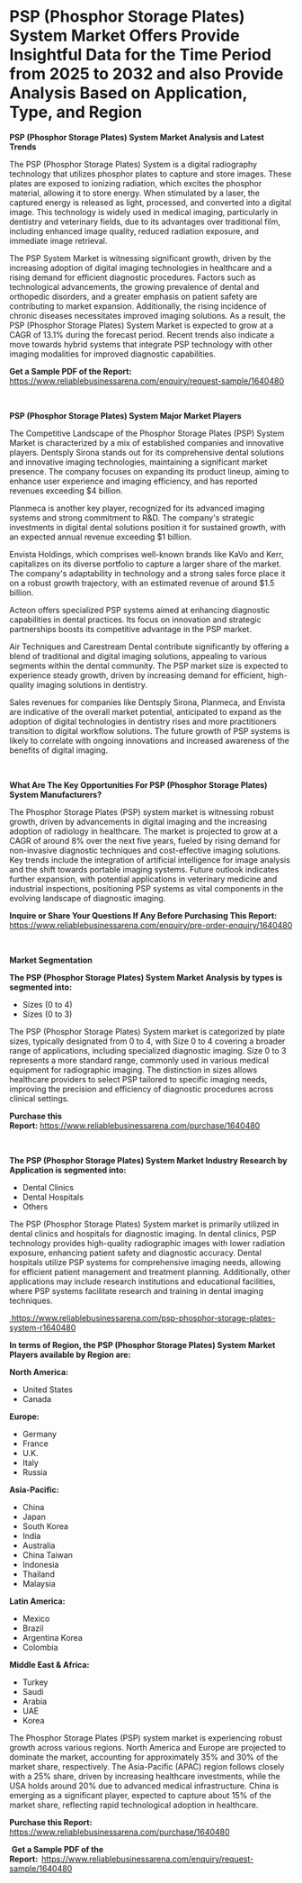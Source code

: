 <p><h1>PSP (Phosphor Storage Plates) System Market Offers Provide Insightful Data for the Time Period from 2025 to 2032 and also Provide Analysis Based on Application, Type, and Region</h1></p><p><strong>PSP (Phosphor Storage Plates) System Market Analysis and Latest Trends</strong></p>
<p><p>The PSP (Phosphor Storage Plates) System is a digital radiography technology that utilizes phosphor plates to capture and store images. These plates are exposed to ionizing radiation, which excites the phosphor material, allowing it to store energy. When stimulated by a laser, the captured energy is released as light, processed, and converted into a digital image. This technology is widely used in medical imaging, particularly in dentistry and veterinary fields, due to its advantages over traditional film, including enhanced image quality, reduced radiation exposure, and immediate image retrieval.</p><p>The PSP System Market is witnessing significant growth, driven by the increasing adoption of digital imaging technologies in healthcare and a rising demand for efficient diagnostic procedures. Factors such as technological advancements, the growing prevalence of dental and orthopedic disorders, and a greater emphasis on patient safety are contributing to market expansion. Additionally, the rising incidence of chronic diseases necessitates improved imaging solutions. As a result, the PSP (Phosphor Storage Plates) System Market is expected to grow at a CAGR of 13.1% during the forecast period. Recent trends also indicate a move towards hybrid systems that integrate PSP technology with other imaging modalities for improved diagnostic capabilities.</p></p>
<p><strong>Get a Sample PDF of the Report:&nbsp;</strong> <a href="https://www.reliablebusinessarena.com/enquiry/request-sample/1640480?utm_campaign=3292&utm_medium=2&utm_source=Github&utm_content=ia&utm_term=14042025&utm_id=psp-phosphor-storage-plates-system">https://www.reliablebusinessarena.com/enquiry/request-sample/1640480</a></p>
<p>&nbsp;</p>
<p><strong>PSP (Phosphor Storage Plates) System Major Market Players</strong></p>
<p><p>The Competitive Landscape of the Phosphor Storage Plates (PSP) System Market is characterized by a mix of established companies and innovative players. Dentsply Sirona stands out for its comprehensive dental solutions and innovative imaging technologies, maintaining a significant market presence. The company focuses on expanding its product lineup, aiming to enhance user experience and imaging efficiency, and has reported revenues exceeding $4 billion.</p><p>Planmeca is another key player, recognized for its advanced imaging systems and strong commitment to R&D. The company's strategic investments in digital dental solutions position it for sustained growth, with an expected annual revenue exceeding $1 billion.</p><p>Envista Holdings, which comprises well-known brands like KaVo and Kerr, capitalizes on its diverse portfolio to capture a larger share of the market. The company's adaptability in technology and a strong sales force place it on a robust growth trajectory, with an estimated revenue of around $1.5 billion. </p><p>Acteon offers specialized PSP systems aimed at enhancing diagnostic capabilities in dental practices. Its focus on innovation and strategic partnerships boosts its competitive advantage in the PSP market.</p><p>Air Techniques and Carestream Dental contribute significantly by offering a blend of traditional and digital imaging solutions, appealing to various segments within the dental community. The PSP market size is expected to experience steady growth, driven by increasing demand for efficient, high-quality imaging solutions in dentistry.</p><p>Sales revenues for companies like Dentsply Sirona, Planmeca, and Envista are indicative of the overall market potential, anticipated to expand as the adoption of digital technologies in dentistry rises and more practitioners transition to digital workflow solutions. The future growth of PSP systems is likely to correlate with ongoing innovations and increased awareness of the benefits of digital imaging.</p></p>
<p>&nbsp;</p>
<p><strong>What Are The Key Opportunities For PSP (Phosphor Storage Plates) System Manufacturers?</strong></p>
<p><p>The Phosphor Storage Plates (PSP) system market is witnessing robust growth, driven by advancements in digital imaging and the increasing adoption of radiology in healthcare. The market is projected to grow at a CAGR of around 8% over the next five years, fueled by rising demand for non-invasive diagnostic techniques and cost-effective imaging solutions. Key trends include the integration of artificial intelligence for image analysis and the shift towards portable imaging systems. Future outlook indicates further expansion, with potential applications in veterinary medicine and industrial inspections, positioning PSP systems as vital components in the evolving landscape of diagnostic imaging.</p></p>
<p><strong>Inquire or Share Your Questions If Any Before Purchasing This Report:</strong> <a href="https://www.reliablebusinessarena.com/enquiry/pre-order-enquiry/1640480?utm_campaign=3292&utm_medium=2&utm_source=Github&utm_content=ia&utm_term=14042025&utm_id=psp-phosphor-storage-plates-system">https://www.reliablebusinessarena.com/enquiry/pre-order-enquiry/1640480</a></p>
<p>&nbsp;</p>
<p><strong>Market Segmentation</strong></p>
<p><strong>The PSP (Phosphor Storage Plates) System Market Analysis by types is segmented into:</strong></p>
<p><ul><li>Sizes (0 to 4)</li><li>Sizes (0 to 3)</li></ul></p>
<p><p>The PSP (Phosphor Storage Plates) System market is categorized by plate sizes, typically designated from 0 to 4, with Size 0 to 4 covering a broader range of applications, including specialized diagnostic imaging. Size 0 to 3 represents a more standard range, commonly used in various medical equipment for radiographic imaging. The distinction in sizes allows healthcare providers to select PSP tailored to specific imaging needs, improving the precision and efficiency of diagnostic procedures across clinical settings.</p></p>
<p><strong>Purchase this Report:&nbsp;</strong><a href="https://www.reliablebusinessarena.com/purchase/1640480?utm_campaign=3292&utm_medium=2&utm_source=Github&utm_content=ia&utm_term=14042025&utm_id=psp-phosphor-storage-plates-system">https://www.reliablebusinessarena.com/purchase/1640480</a></p>
<p>&nbsp;</p>
<p><strong>The PSP (Phosphor Storage Plates) System Market Industry Research by Application is segmented into:</strong></p>
<p><ul><li>Dental Clinics</li><li>Dental Hospitals</li><li>Others</li></ul></p>
<p><p>The PSP (Phosphor Storage Plates) System market is primarily utilized in dental clinics and hospitals for diagnostic imaging. In dental clinics, PSP technology provides high-quality radiographic images with lower radiation exposure, enhancing patient safety and diagnostic accuracy. Dental hospitals utilize PSP systems for comprehensive imaging needs, allowing for efficient patient management and treatment planning. Additionally, other applications may include research institutions and educational facilities, where PSP systems facilitate research and training in dental imaging techniques.</p></p>
<p><a href="https://www.reliablebusinessarena.com/psp-phosphor-storage-plates-system-r1640480?utm_campaign=3292&utm_medium=2&utm_source=Github&utm_content=ia&utm_term=14042025&utm_id=psp-phosphor-storage-plates-system">&nbsp;https://www.reliablebusinessarena.com/psp-phosphor-storage-plates-system-r1640480</a></p>
<p><strong>In terms of Region, the PSP (Phosphor Storage Plates) System Market Players available by Region are:</strong></p>
<p>
    <p> <strong> North America: </strong>
        <ul>
            <li>United States</li>
            <li>Canada</li>
        </ul>
        </p> 
    <p> <strong> Europe: </strong>
        <ul>
            <li>Germany</li>
            <li>France</li>
            <li>U.K.</li>
            <li>Italy</li>
            <li>Russia</li>
        </ul>
        </p> 
    <p> <strong> Asia-Pacific: </strong>
        <ul>
            <li>China</li>
            <li>Japan</li>
            <li>South Korea</li>
            <li>India</li>
            <li>Australia</li>
            <li>China Taiwan</li>
            <li>Indonesia</li>
            <li>Thailand</li>
            <li>Malaysia</li>
        </ul>
        </p> 
    <p> <strong> Latin America: </strong>
        <ul>
            <li>Mexico</li>
            <li>Brazil</li>
            <li>Argentina Korea</li>
            <li>Colombia</li>
        </ul>
        </p> 
    <p> <strong> Middle East & Africa: </strong>
        <ul>
            <li>Turkey</li>
            <li>Saudi</li>
            <li>Arabia</li>
            <li>UAE</li>
            <li>Korea</li>
        </ul>
    </p>
    </p>
<p><p>The Phosphor Storage Plates (PSP) system market is experiencing robust growth across various regions. North America and Europe are projected to dominate the market, accounting for approximately 35% and 30% of the market share, respectively. The Asia-Pacific (APAC) region follows closely with a 25% share, driven by increasing healthcare investments, while the USA holds around 20% due to advanced medical infrastructure. China is emerging as a significant player, expected to capture about 15% of the market share, reflecting rapid technological adoption in healthcare.</p></p>
<p><strong>Purchase this Report: </strong><a href="https://www.reliablebusinessarena.com/purchase/1640480?utm_campaign=3292&utm_medium=2&utm_source=Github&utm_content=ia&utm_term=14042025&utm_id=psp-phosphor-storage-plates-system">https://www.reliablebusinessarena.com/purchase/1640480</a></p>
<p>&nbsp;<strong>Get a Sample PDF of the Report:&nbsp;&nbsp;</strong><a href="https://www.reliablebusinessarena.com/enquiry/request-sample/1640480?utm_campaign=3292&utm_medium=2&utm_source=Github&utm_content=ia&utm_term=14042025&utm_id=psp-phosphor-storage-plates-system">https://www.reliablebusinessarena.com/enquiry/request-sample/1640480</a></p>
<p><strong></strong></p>
<p><p></p><p></p><p></p></p>